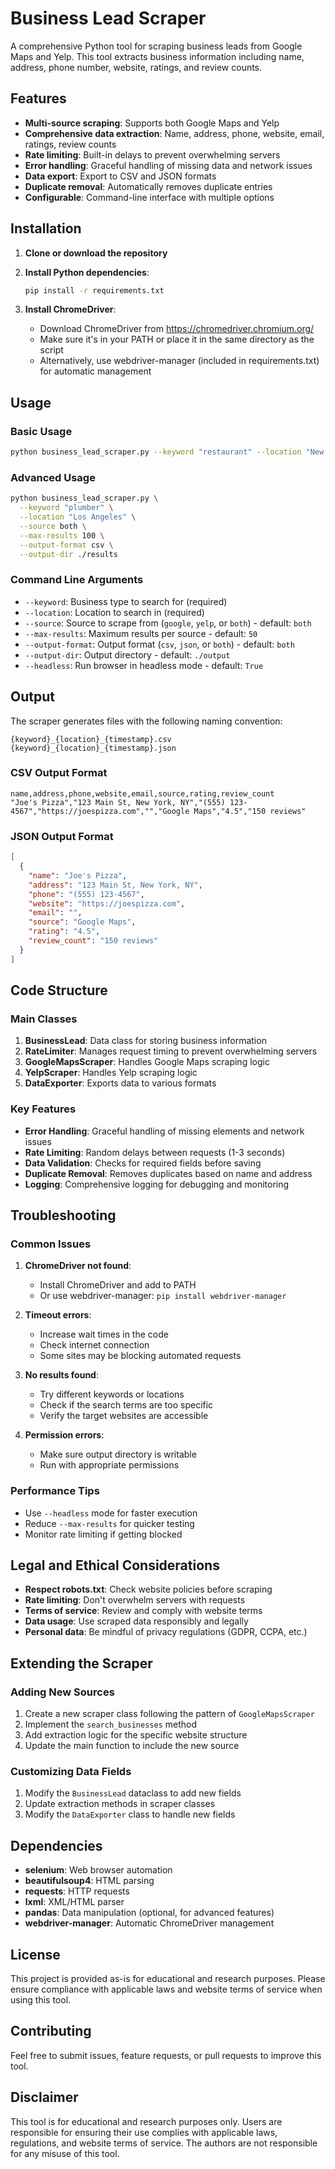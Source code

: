 # Business Lead Scraper

A comprehensive Python tool for scraping business leads from Google Maps and Yelp. This tool extracts business information including name, address, phone number, website, ratings, and review counts.

## Features

- **Multi-source scraping**: Supports both Google Maps and Yelp
- **Comprehensive data extraction**: Name, address, phone, website, email, ratings, review counts
- **Rate limiting**: Built-in delays to prevent overwhelming servers
- **Error handling**: Graceful handling of missing data and network issues
- **Data export**: Export to CSV and JSON formats
- **Duplicate removal**: Automatically removes duplicate entries
- **Configurable**: Command-line interface with multiple options

## Installation

1. **Clone or download the repository**
2. **Install Python dependencies**:
   ```bash
   pip install -r requirements.txt
   ```

3. **Install ChromeDriver**:
   - Download ChromeDriver from https://chromedriver.chromium.org/
   - Make sure it's in your PATH or place it in the same directory as the script
   - Alternatively, use webdriver-manager (included in requirements.txt) for automatic management

## Usage

### Basic Usage

```bash
python business_lead_scraper.py --keyword "restaurant" --location "New York"
```

### Advanced Usage

```bash
python business_lead_scraper.py \
  --keyword "plumber" \
  --location "Los Angeles" \
  --source both \
  --max-results 100 \
  --output-format csv \
  --output-dir ./results
```

### Command Line Arguments

- `--keyword`: Business type to search for (required)
- `--location`: Location to search in (required)
- `--source`: Source to scrape from (`google`, `yelp`, or `both`) - default: `both`
- `--max-results`: Maximum results per source - default: `50`
- `--output-format`: Output format (`csv`, `json`, or `both`) - default: `both`
- `--output-dir`: Output directory - default: `./output`
- `--headless`: Run browser in headless mode - default: `True`

## Output

The scraper generates files with the following naming convention:
```
{keyword}_{location}_{timestamp}.csv
{keyword}_{location}_{timestamp}.json
```

### CSV Output Format
```csv
name,address,phone,website,email,source,rating,review_count
"Joe's Pizza","123 Main St, New York, NY","(555) 123-4567","https://joespizza.com","","Google Maps","4.5","150 reviews"
```

### JSON Output Format
```json
[
  {
    "name": "Joe's Pizza",
    "address": "123 Main St, New York, NY",
    "phone": "(555) 123-4567",
    "website": "https://joespizza.com",
    "email": "",
    "source": "Google Maps",
    "rating": "4.5",
    "review_count": "150 reviews"
  }
]
```

## Code Structure

### Main Classes

1. **BusinessLead**: Data class for storing business information
2. **RateLimiter**: Manages request timing to prevent overwhelming servers
3. **GoogleMapsScraper**: Handles Google Maps scraping logic
4. **YelpScraper**: Handles Yelp scraping logic
5. **DataExporter**: Exports data to various formats

### Key Features

- **Error Handling**: Graceful handling of missing elements and network issues
- **Rate Limiting**: Random delays between requests (1-3 seconds)
- **Data Validation**: Checks for required fields before saving
- **Duplicate Removal**: Removes duplicates based on name and address
- **Logging**: Comprehensive logging for debugging and monitoring

## Troubleshooting

### Common Issues

1. **ChromeDriver not found**:
   - Install ChromeDriver and add to PATH
   - Or use webdriver-manager: `pip install webdriver-manager`

2. **Timeout errors**:
   - Increase wait times in the code
   - Check internet connection
   - Some sites may be blocking automated requests

3. **No results found**:
   - Try different keywords or locations
   - Check if the search terms are too specific
   - Verify the target websites are accessible

4. **Permission errors**:
   - Make sure output directory is writable
   - Run with appropriate permissions

### Performance Tips

- Use `--headless` mode for faster execution
- Reduce `--max-results` for quicker testing
- Monitor rate limiting if getting blocked

## Legal and Ethical Considerations

- **Respect robots.txt**: Check website policies before scraping
- **Rate limiting**: Don't overwhelm servers with requests
- **Terms of service**: Review and comply with website terms
- **Data usage**: Use scraped data responsibly and legally
- **Personal data**: Be mindful of privacy regulations (GDPR, CCPA, etc.)

## Extending the Scraper

### Adding New Sources

1. Create a new scraper class following the pattern of `GoogleMapsScraper`
2. Implement the `search_businesses` method
3. Add extraction logic for the specific website structure
4. Update the main function to include the new source

### Customizing Data Fields

1. Modify the `BusinessLead` dataclass to add new fields
2. Update extraction methods in scraper classes
3. Modify the `DataExporter` class to handle new fields

## Dependencies

- **selenium**: Web browser automation
- **beautifulsoup4**: HTML parsing
- **requests**: HTTP requests
- **lxml**: XML/HTML parser
- **pandas**: Data manipulation (optional, for advanced features)
- **webdriver-manager**: Automatic ChromeDriver management

## License

This project is provided as-is for educational and research purposes. Please ensure compliance with applicable laws and website terms of service when using this tool.

## Contributing

Feel free to submit issues, feature requests, or pull requests to improve this tool.

## Disclaimer

This tool is for educational and research purposes only. Users are responsible for ensuring their use complies with applicable laws, regulations, and website terms of service. The authors are not responsible for any misuse of this tool.
